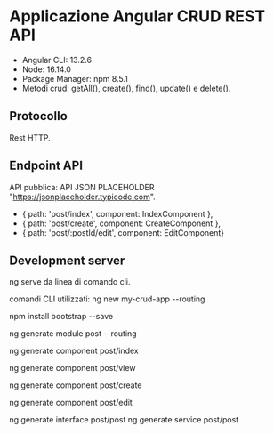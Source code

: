 # Applicazione Angular CRUD REST API
* Angular CLI: 13.2.6
* Node: 16.14.0
* Package Manager: npm 8.5.1
* Metodi crud: getAll(), create(), find(), update() e delete().

## Protocollo
Rest HTTP.

## Endpoint API
API pubblica: API JSON PLACEHOLDER "https://jsonplaceholder.typicode.com".
* { path: 'post/index', component: IndexComponent },
* { path: 'post/create', component: CreateComponent },
* { path: 'post/:postId/edit', component: EditComponent}

## Development server
ng serve da linea di comando cli.

comandi CLI utilizzati:
 ng new my-crud-app --routing

npm install bootstrap --save 

ng generate module post --routing

ng generate component post/index

ng generate component post/view

ng generate component post/create

ng generate component post/edit

  ng generate interface post/post 
  ng generate service post/post 

  
